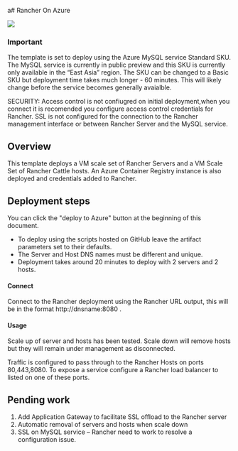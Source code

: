 a﻿# Rancher On Azure

<a href="https://portal.azure.com/#create/Microsoft.Template/uri/https%3A%2F%2Fraw.githubusercontent.com%2Fmarrobi%2FRancherOnAzure%2Fmaster%2Fazuredeploy.json" target="_blank">
    <img src="http://azuredeploy.net/deploybutton.png"/>
</a>

### Important
The template is set to deploy using the Azure MySQL service Standard SKU. The MySQL service is currently in public preview and this SKU is currently only available in the “East Asia” region. The SKU can be changed to a Basic SKU but deployment time takes much longer - 60 minutes. This will likely change before the service becomes generally avaialble.

SECURITY: Access control is not confiugred on initial deployment,when you connect it is recomended you configure access control credentials for Rancher. SSL is not configured for the connection to the Rancher management interface or between Rancher Server and the MySQL service.

## Overview

This template deploys a VM scale set of Rancher Servers and a VM Scale Set of Rancher Cattle hosts. An Azure Container Registry instance is also deployed and credentials added to Rancher. 

## Deployment steps

You can click the "deploy to Azure" button at the beginning of this document.

-	To deploy using the scripts hosted on GitHub leave the artifact parameters set to their defaults. 
-	The Server and Host DNS names must be different and unique.
-	Deployment takes around 20 minutes to deploy with 2 servers and 2 hosts.

#### Connect

Connect to the Rancher deployment using the Rancher URL output, this will be in the format http://dnsname:8080 . 

#### Usage
Scale up of server and hosts has been tested. Scale down will remove hosts but they will remain under management as disconnected.

Traffic is configured to pass through to the Rancher Hosts on ports 80,443,8080. To expose a service configure a Rancher load balancer to listed on one of these ports. 

## Pending work
1.  Add Application Gateway to facilitate SSL offload to the Rancher server
2.	Automatic removal of servers and hosts when scale down
3.	SSL on MySQL service – Rancher need to work to resolve a configuration issue.

